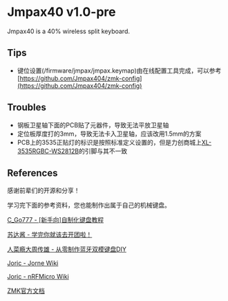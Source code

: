 # Jmpax40 v1.0-pre

Jmpax40 is a 40% wireless split keyboard.

## Tips

- 键位设置(/firmware/jmpax/jmpax.keymap)由在线配置工具完成，可以参考[https://github.com/Jmpax404/zmk-config](https://github.com/Jmpax404/zmk-config)

## Troubles

- 钢板卫星轴下面的PCB贴了元器件，导致无法平放卫星轴
- 定位板厚度打的3mm，导致无法卡入卫星轴，应该改用1.5mm的方案
- PCB上的3535正贴灯的标识是按照标准定义设置的，但是力创商城上[XL-3535RGBC-WS2812B](https://item.szlcsc.com/3033137.html)的引脚与其不一致

## References

感谢前辈们的开源和分享！

学习完下面的参考资料，您也能制作出属于自己的机械键盘。

[C_Go777 - [新手向]自制化键盘教程](https://space.bilibili.com/341864346/channel/collectiondetail?sid=196200)

[苏达酱 - 学完你就该去开团啦！](https://space.bilibili.com/7555349/channel/collectiondetail?sid=153786)

[人菜瘾大周传雄 - 从零制作蓝牙双模键盘DIY](https://space.bilibili.com/95393302/channel/collectiondetail?sid=8167)

[Joric - Jorne Wiki](https://github.com/joric/jorne/wiki)

[Joric - nRFMicro Wiki](https://github.com/joric/nrfmicro/wiki)

[ZMK官方文档](https://zmk.dev/docs)